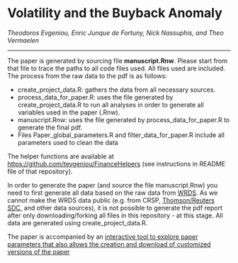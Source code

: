 # Volatility and the Buyback Anomaly
*Theodoros Evgeniou, Enric Junque de Fortuny, Nick Nassuphis, and Theo Vermaelen*

<hr>


The paper is generated by sourcing file **manuscript.Rnw**. Please start from that file to trace the paths to all code files used. All files used are included. The process from the raw data to the pdf is as follows:


- create_project_data.R: gathers the data from all necessary sources. 
- process_data_for_paper.R: uses the file generated by create_project_data.R to run all analyses in order to generate all variables used in the paper (.Rnw). 
- manuscript.Rnw: uses the file generated by process_data_for_paper.R to generate the final pdf. 
- Files Paper_global_parameters.R and filter_data_for_paper.R include all parameters used to clean the data

The helper functions are available at https://github.com/tevgeniou/FinanceHelpers (see instructions in README file of that repository). 

In order to generate the paper (and source the file manuscript.Rnw) you need to first generate all data based on the raw data from [WRDS](https://wrds-web.wharton.upenn.edu). As we cannot make the WRDS data public (e.g. from CRSP, [Thomson/Reuters SDC](http://thomsonreuters.com/en/products-services/financial/market-data/sdc-platinum.html),  and other data sources), it is not possible to generate the pdf report after only downloading/forking all files in this repository - at this stage. All data are generated using create_project_data.R. 

The paper is accompanied by an [interactive tool to explore paper parameters that also allows the creation and download of customized versions of the paper](https://inseaddataanalytics.shinyapps.io/BuybacksIssuersgithub/) 
